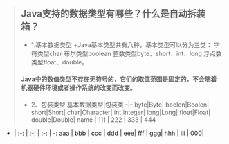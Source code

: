 > ## Java支持的数据类型有哪些？什么是自动拆装箱？
> + 1.基本数据类型
> +Java基本类型共有八种，基本类型可以分为三类：
> 字符类型char
> 布尔类型boolean
> 整数类型byte、short、int、long
> 浮点数类型float、double。
> #### Java中的数值类型不存在无符号的，它们的取值范围是固定的，不会随着机器硬件环境或者操作系统的改变而改变。
> + 2、包装类型
基本数据类型|包装类
-|-
byte|Byte|
boolen|Boolen|
short|Short|
char|Character|
int|integer|
long|Long|
float|Float|
double|Double|
> name | 111 | 222 | 333 | 444
- | :-: | :-: | :-: | -:
aaa | bbb | ccc | ddd | eee| 
fff | ggg| hhh | iii | 000|
